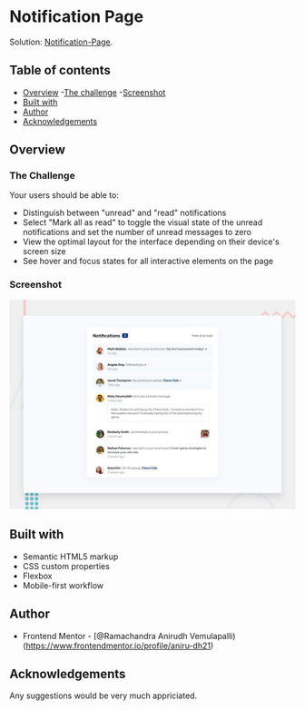 # Notification Page
Solution: [Notification-Page](https://aniru-dh21.github.io/Notifications-Page/).

## Table of contents
- [Overview](#overview)
  -[The challenge](#the-challenge)
  -[Screenshot](#screenshot)
- [Built with](#built-with)
- [Author](#author)
- [Acknowledgements](#acknowledgements)

## Overview

### The Challenge

Your users should be able to:
- Distinguish between "unread" and "read" notifications
- Select "Mark all as read" to toggle the visual state of the unread notifications and set the number of unread messages to zero
- View the optimal layout for the interface depending on their device's screen size
- See hover and focus states for all interactive elements on the page

### Screenshot
![screenshot](./design/desktop-preview.jpg)

## Built with
- Semantic HTML5 markup
- CSS custom properties
- Flexbox
- Mobile-first workflow

## Author

- Frontend Mentor - [@Ramachandra Anirudh Vemulapalli)(https://www.frontendmentor.io/profile/aniru-dh21)

## Acknowledgements

Any suggestions would be very much appriciated. 
